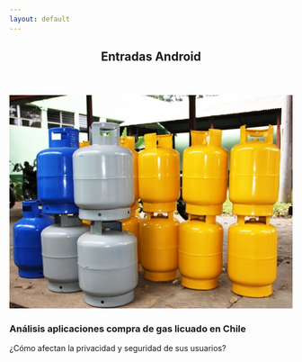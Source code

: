 ```yaml
---
layout: default
---
```


<!-- Section -->
<section>
	<header class="major">
		<h2>Entradas Android</h2>
	</header>
	<div class="posts">
		<article>
			<a href="{{ 'AppsGas.html' | absolute_url }}" class="image">
				<img src="assets/img/AppsGas.jpg" alt="Apps gas licuado Chile" />
			</a>
			<h3>Análisis aplicaciones compra de gas licuado en Chile</h3>
			<p>¿Cómo afectan la privacidad y seguridad de sus usuarios?</p>
		</article>
	</div>
</section>

